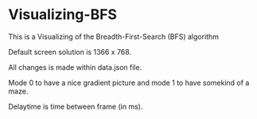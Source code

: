 # Visualizing-BFS

This is a Visualizing of the Breadth-First-Search (BFS) algorithm

Default screen solution is 1366 x 768.

All changes is made within data.json file.

Mode 0 to have a nice gradient picture and mode 1 to have somekind of a maze.

Delaytime is time between frame (in ms).
